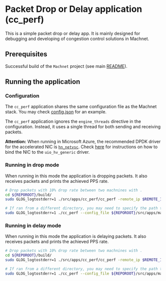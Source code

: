 # Packet Drop or Delay application (cc_perf)

This is a simple packet drop or delay app. It is mainly designed for debugging and developing of congestion control solutions in Machnet.

## Prerequisites

Successful build of the `Machnet` project (see main [README](../../../README.md)).

## Running the application

### Configuration

The `cc_perf` application shares the same configuration file as the Machnet stack. You may check [config.json](../machnet/config.json) for an example.

The `cc_perf` application ignores the `engine_threads` directive in the configuration. Instead, it
uses a single thread for both sending and receiving packets.

**Attention:** When running in Microsoft Azure, the recommended DPDK driver for the accelerated NIC is [`hn_netvsc`](https://doc.dpdk.org/guides/nics/netvsc.html). Check [here](../machnet/README.md#configuration) for instructions on how to bind the NIC to the `uio_hv_generic` driver.
### Running in drop mode

When running in this mode the application is dropping packets. It also receives packets and prints the achieved PPS rate.


```bash
# Drop packets with 10% drop rate between two machnines with .
cd ${REPOROOT}/build/
sudo GLOG_logtostderr=1 ./src/apps/cc_perf/cc_perf -remote_ip $REMOTE_IP -sremote_ip $SECOND_REMOTE_IP -drop_mode -drop_rate 10

# If ran from a different directory, you may need to specify the path to the config file:
sudo GLOG_logtostderr=1 ./cc_perf --config_file ${REPOROOT}/src/apps/machnet/config.json -remote_ip $REMOTE_IP -sremote_ip $SECOND_REMOTE_IP -forward_drop -drop_rate 0.1 

```

### Running in delay mode

When running in this mode the application is delaying packets. It also receives packets and prints the achieved PPS rate.


```bash
# Drop packets with 10% drop rate between two machnines with .
cd ${REPOROOT}/build/
sudo GLOG_logtostderr=1 ./src/apps/cc_perf/cc_perf -remote_ip $REMOTE_IP -sremote_ip $SECOND_REMOTE_IP -delay 10 # in microseconds

# If ran from a different directory, you may need to specify the path to the config file:
sudo GLOG_logtostderr=1 ./cc_perf --config_file ${REPOROOT}/src/apps/machnet/config.json -remote_ip $REMOTE_IP -sremote_ip $SECOND_REMOTE_IP -delay 1
